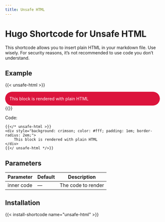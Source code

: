 ```yaml
---
title: Unsafe HTML
---
```


# Hugo Shortcode for Unsafe HTML

This shortcode allows you to insert plain HTML in your markdown file. Use wisely. For security reasons, it’s not recommended to use code you don’t understand.

## Example

{{< unsafe-html >}}
<div style="background: crimson; color: #fff; padding: 1em; border-radius: 2em;">
    This block is rendered with plain HTML
</div>
{{</ unsafe-html >}}


Code:

```
{{</* unsafe-html >}}
<div style="background: crimson; color: #fff; padding: 1em; border-radius: 2em;">
    This block is rendered with plain HTML
</div>
{{</ unsafe-html */>}}
```

## Parameters

| Parameter  | Default | Description |
| ---------- | ------- | ----------- |
| inner code | —       | The code to render |

## Installation

{{< install-shortcode name="unsafe-html" >}}
